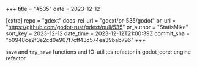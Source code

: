 +++
title = "#535"
date = 2023-12-12

[extra]
repo = "gdext"
docs_rel_url = "gdext/pr-535/godot"
pr_url = "https://github.com/godot-rust/gdext/pull/535"
pr_author = "StatisMike"
sort_key = 2023-12-12
date_time = 2023-12-12T21:00:39Z
commit_sha = "b0948ce2f3e2cd0e907f7cff43c574ea39bab796"
+++

`save` and `try_save` functions and IO-utilites refactor in godot_core::engine refactor

